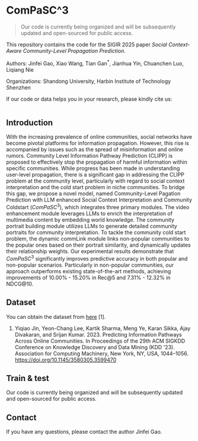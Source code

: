 # ComPaSC^3

> Our code is currently being organized and will be subsequently updated and open-sourced for public access.

This repository contains the code for the SIGIR 2025 paper *Social Context-Aware Community-Level Propagation Prediction*.

Authors: Jinfei Gao, Xiao Wang, Tian Gan$^*$, Jianhua Yin, Chuanchen Luo, Liqiang Nie

Organizations: Shandong University, Harbin Institute of Technology Shenzhen

If our code or data helps you in your research, please kindly cite us:

```

```

## Introduction

With the increasing prevalence of online communities, social networks have become pivotal platforms for information propagation. However, this rise is accompanied by issues such as the spread of misinformation and online rumors. Community Level Information Pathway Prediction (CLIPP) is proposed to effectively stop the propagation of harmful information within specific communities. While progress has been made in understanding user-level propagation, there is a significant gap in addressing the CLIPP problem at the community level, particularly with regard to social context interpretation and the cold start problem in niche communities. To bridge this gap, we propose a novel model, named Community-Level Pagation Prediction with LLM enhanced Social Context Interpretation and Community Coldstart ($ComPaSC^3$), which integrates three primary modules. The video enhancement module leverages LLMs to enrich the interpretation of multimedia content by embedding world knowledge. The community portrait building module utilizes LLMs to generate detailed community portraits for community interpretation. To tackle the community cold start problem, the dynamic commLink module links non-popular communities to the popular ones based on their portrait similarity, and dynamically updates their relationship weights. Our experimental results demonstrate that $ComPaSC^3$  significantly improves predictive accuracy in both popular and non-popular scenarios. Particularly in non-popular communities, our approach outperforms existing state-of-the-art methods, achieving improvements of 10.00% - 15.20% in Rec@5 and 7.31% - 12.32% in NDCG@10.

## Dataset

You can obtain the dataset from [here](https://github.com/claws-lab/INPAC) [1].

1. Yiqiao Jin, Yeon-Chang Lee, Kartik Sharma, Meng Ye, Karan Sikka, Ajay Divakaran, and Srijan Kumar. 2023. Predicting Information Pathways Across Online Communities. In Proceedings of the 29th ACM SIGKDD Conference on Knowledge Discovery and Data Mining (KDD '23). Association for Computing Machinery, New York, NY, USA, 1044–1056. https://doi.org/10.1145/3580305.3599470

## Train & test

Our code is currently being organized and will be subsequently updated and open-sourced for public access.

## Contact

If you have any questions, please contact the author Jinfei Gao.

